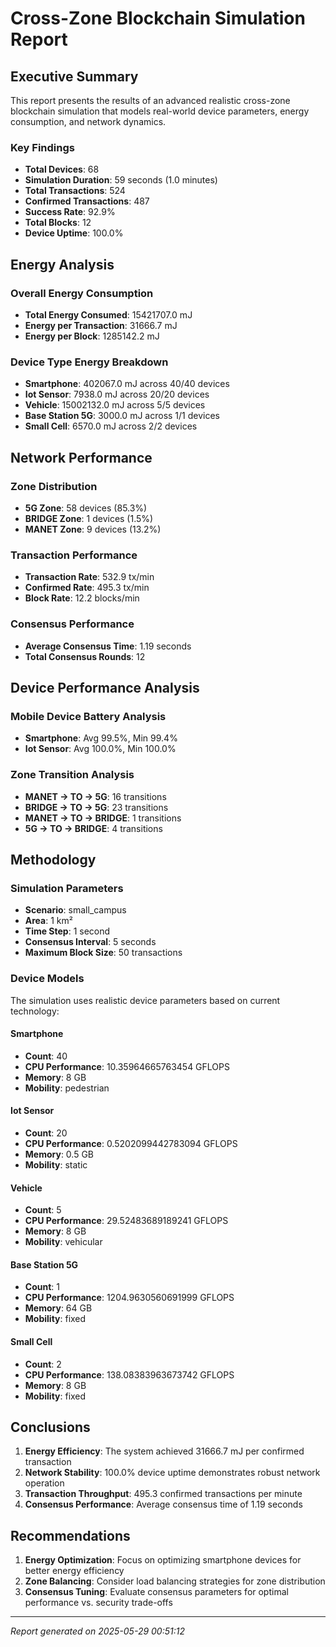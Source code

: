 # Cross-Zone Blockchain Simulation Report

## Executive Summary

This report presents the results of an advanced realistic cross-zone blockchain simulation 
that models real-world device parameters, energy consumption, and network dynamics.

### Key Findings

- **Total Devices**: 68
- **Simulation Duration**: 59 seconds (1.0 minutes)
- **Total Transactions**: 524
- **Confirmed Transactions**: 487
- **Success Rate**: 92.9%
- **Total Blocks**: 12
- **Device Uptime**: 100.0%

## Energy Analysis

### Overall Energy Consumption
- **Total Energy Consumed**: 15421707.0 mJ
- **Energy per Transaction**: 31666.7 mJ
- **Energy per Block**: 1285142.2 mJ

### Device Type Energy Breakdown
- **Smartphone**: 402067.0 mJ across 40/40 devices
- **Iot Sensor**: 7938.0 mJ across 20/20 devices
- **Vehicle**: 15002132.0 mJ across 5/5 devices
- **Base Station 5G**: 3000.0 mJ across 1/1 devices
- **Small Cell**: 6570.0 mJ across 2/2 devices

## Network Performance

### Zone Distribution
- **5G Zone**: 58 devices (85.3%)
- **BRIDGE Zone**: 1 devices (1.5%)
- **MANET Zone**: 9 devices (13.2%)

### Transaction Performance
- **Transaction Rate**: 532.9 tx/min
- **Confirmed Rate**: 495.3 tx/min
- **Block Rate**: 12.2 blocks/min

### Consensus Performance
- **Average Consensus Time**: 1.19 seconds
- **Total Consensus Rounds**: 12

## Device Performance Analysis

### Mobile Device Battery Analysis
- **Smartphone**: Avg 99.5%, Min 99.4%
- **Iot Sensor**: Avg 100.0%, Min 100.0%

### Zone Transition Analysis
- **MANET → TO → 5G**: 16 transitions
- **BRIDGE → TO → 5G**: 23 transitions
- **MANET → TO → BRIDGE**: 1 transitions
- **5G → TO → BRIDGE**: 4 transitions

## Methodology

### Simulation Parameters
- **Scenario**: small_campus
- **Area**: 1 km²
- **Time Step**: 1 second
- **Consensus Interval**: 5 seconds
- **Maximum Block Size**: 50 transactions

### Device Models
The simulation uses realistic device parameters based on current technology:

#### Smartphone
- **Count**: 40
- **CPU Performance**: 10.35964665763454 GFLOPS
- **Memory**: 8 GB
- **Mobility**: pedestrian

#### Iot Sensor
- **Count**: 20
- **CPU Performance**: 0.5202099442783094 GFLOPS
- **Memory**: 0.5 GB
- **Mobility**: static

#### Vehicle
- **Count**: 5
- **CPU Performance**: 29.52483689189241 GFLOPS
- **Memory**: 8 GB
- **Mobility**: vehicular

#### Base Station 5G
- **Count**: 1
- **CPU Performance**: 1204.9630560691999 GFLOPS
- **Memory**: 64 GB
- **Mobility**: fixed

#### Small Cell
- **Count**: 2
- **CPU Performance**: 138.08383963673742 GFLOPS
- **Memory**: 8 GB
- **Mobility**: fixed

## Conclusions

1. **Energy Efficiency**: The system achieved 31666.7 mJ per confirmed transaction
2. **Network Stability**: 100.0% device uptime demonstrates robust network operation
3. **Transaction Throughput**: 495.3 confirmed transactions per minute
4. **Consensus Performance**: Average consensus time of 1.19 seconds

## Recommendations

1. **Energy Optimization**: Focus on optimizing smartphone devices for better energy efficiency
2. **Zone Balancing**: Consider load balancing strategies for zone distribution
3. **Consensus Tuning**: Evaluate consensus parameters for optimal performance vs. security trade-offs

---
*Report generated on 2025-05-29 00:51:12*

